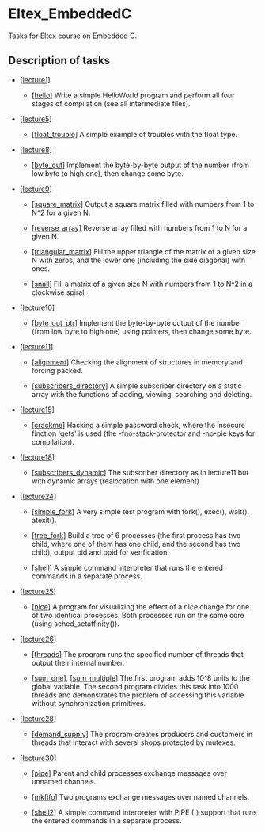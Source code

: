 # Eltex_EmbeddedC

Tasks for Eltex course on Embedded C.

## Description of tasks

* [[lecture1]](./lecture1)

    - [[hello]](./lecture1/hello.c)
    Write a simple HelloWorld program and perform all four stages of compilation
    (see all intermediate files).

* [[lecture5]](./lecture5)

    - [[float_trouble]](./lecture5/float_trouble.c)
    A simple example of troubles with the float type.

* [[lecture8]](./lecture8)

    - [[byte_out]](./lecture8/byte_out.c)
    Implement the byte-by-byte output of the number (from low byte to high one),
    then change some byte.

* [[lecture9]](./lecture9)

    - [[square_matrix]](./lecture9/square_matrix.c)
    Output a square matrix filled with numbers from 1 to N^2 for a given N.
    
    - [[reverse_array]](./lecture9/reverse_array.c)
    Reverse array filled with numbers from 1 to N for a given N.
    
    - [[triangular_matrix]](./lecture9/triangular_matrix.c)
    Fill the upper triangle of the matrix of a given size N with zeros, and the
    lower one (including the side diagonal) with ones.
    
    - [[snail]](./lecture9/snail.c)
    Fill a matrix of a given size N with numbers from 1 to N^2 in a clockwise
    spiral.

* [[lecture10]](./lecture10)

    - [[byte_out_ptr]](./lecture10/byte_out_ptr.c)
    Implement the byte-by-byte output of the number (from low byte to high one)
    using pointers, then change some byte.

* [[lecture11]](./lecture11)

    - [[alignment]](./lecture11/alignment.c)
    Checking the alignment of structures in memory and forcing packed.

    - [[subscribers_directory]](./lecture11/subscribers_directory.c)
    A simple subscriber directory on a static array with the functions of
    adding, viewing, searching and deleting.

* [[lecture15]](./lecture15)

    - [[crackme]](./lecture15/crackme.c)
    Hacking a simple password check, where the insecure finction 'gets' is used
    (the -fno-stack-protector and -no-pie keys for compilation).

* [[lecture18]](./lecture18)

    - [[subscribers_dynamic]](./lecture18/subscribers_dynamic.c)
    The subscriber directory as in lecture11 but with dynamic arrays
    (realocation with one element)

* [[lecture24]](./lecture24)

    - [[simple_fork]](./lecture24/simple_fork.c)
    A very simple test program with fork(), exec(), wait(), atexit().

    - [[tree_fork]](./lecture24/tree_fork.c)
    Build a tree of 6 processes (the first process has two child, where one of
    them has one child, and the second has two child), output pid and ppid for
    verification.
    
    - [[shell]](./lecture24/shell.c)
    A simple command interpreter that runs the entered commands in a separate
    process.

* [[lecture25]](./lecture25)

    - [[nice]](./lecture25/nice.c)
    A program for visualizing the effect of a nice change for one of two
    identical processes. Both processes run on the same core (using
    sched_setaffinity()).

* [[lecture26]](./lecture26)

    - [[threads]](./lecture26/threads.c)
    The program runs the specified number of threads that output their internal
    number.

    - [[sum_one]](./lecture26/sum_one.c),
    [[sum_multiple]](./lecture26/sum_multiple.c)
    The first program adds 10^8 units to the global variable. The second program
    divides this task into 1000 threads and demonstrates the problem of
    accessing this variable without synchronization primitives.

* [[lecture28]](./lecture28)

    - [[demand_supply]](./lecture28/demand_supply.c)
    The program creates producers and customers in threads that interact with
    several shops protected by mutexes.

* [[lecture30]](./lecture30)

    - [[pipe]](./lecture30/pipe.c)
    Parent and child processes exchange messages over unnamed channels.

    - [[mkfifo]](./lecture30/mkfifo.mk)
    Two programs exchange messages over named channels.

    - [[shell2]](./lecture30/shell2.c)
    A simple command interpreter with PIPE (|) support that runs the entered
    commands in a separate process.

